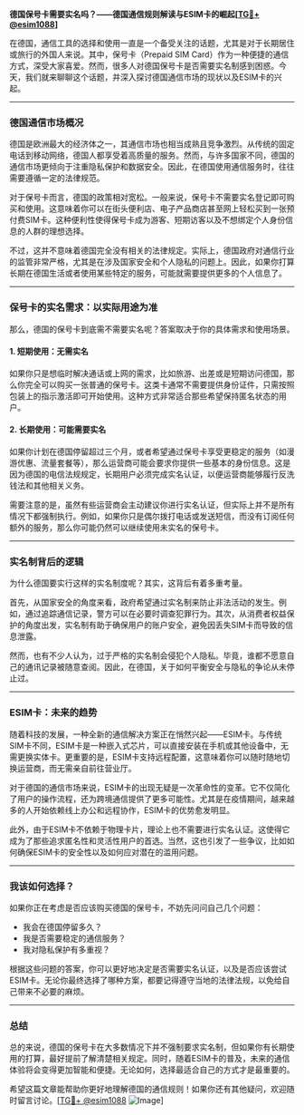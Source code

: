 **德国保号卡需要实名吗？——德国通信规则解读与ESIM卡的崛起[[TG💪+ @esim1088](https://t.me/s/esim1088)]**

在德国，通信工具的选择和使用一直是一个备受关注的话题，尤其是对于长期居住或旅行的外国人来说。其中，保号卡（Prepaid SIM Card）作为一种便捷的通信方式，深受大家喜爱。然而，很多人对德国保号卡是否需要实名制感到困惑。今天，我们就来聊聊这个话题，并深入探讨德国通信市场的现状以及ESIM卡的兴起。

---

### 德国通信市场概况

德国是欧洲最大的经济体之一，其通信市场也相当成熟且竞争激烈。从传统的固定电话到移动网络，德国人都享受着高质量的服务。然而，与许多国家不同，德国的通信市场更倾向于注重隐私保护和数据安全。因此，在德国使用通信服务时，往往需要遵循一定的法律规范。

对于保号卡而言，德国的政策相对宽松。一般来说，保号卡不需要实名登记即可购买和使用。这意味着你可以在街头便利店、电子产品商店甚至网上轻松买到一张预付费SIM卡。这种便利性使得保号卡成为游客、短期访客以及不想绑定个人身份信息的人群的理想选择。

不过，这并不意味着德国完全没有相关的法律规定。实际上，德国政府对通信行业的监管非常严格，尤其是在涉及国家安全和个人隐私的问题上。因此，如果你打算长期在德国生活或者使用某些特定的服务，可能就需要提供更多的个人信息了。

---

### 保号卡的实名需求：以实际用途为准

那么，德国的保号卡到底需不需要实名呢？答案取决于你的具体需求和使用场景。

#### 1. 短期使用：无需实名
如果你只是想临时解决通话或上网的需求，比如旅游、出差或是短期访问德国，那么你完全可以购买一张普通的保号卡。这类卡通常不需要提供身份证件，只需按照包装上的指示激活即可开始使用。这种方式非常适合那些希望保持匿名状态的用户。

#### 2. 长期使用：可能需要实名
如果你计划在德国停留超过三个月，或者希望通过保号卡享受更稳定的服务（如漫游优惠、流量套餐等），那么运营商可能会要求你提供一些基本的身份信息。这是因为德国的电信法规规定，长期用户必须完成实名认证，以便运营商能够履行反洗钱法和其他相关义务。

需要注意的是，虽然有些运营商会主动建议你进行实名认证，但实际上并不是所有情况下都强制执行。例如，如果你只是偶尔拨打电话或发送短信，而没有订阅任何额外的服务，那么你可能仍然可以继续使用未实名的保号卡。

---

### 实名制背后的逻辑

为什么德国要实行这样的实名制度呢？其实，这背后有着多重考量。

首先，从国家安全的角度来看，政府希望通过实名制来防止非法活动的发生。例如，通过追踪通信记录，警方可以在必要时调查犯罪行为。其次，从消费者权益保护的角度出发，实名制有助于确保用户的账户安全，避免因丢失SIM卡而导致的信息泄露。

然而，也有不少人认为，过于严格的实名制会侵犯个人隐私。毕竟，谁都不愿意自己的通讯记录被随意查阅。因此，在德国，关于如何平衡安全与隐私的争论从未停止过。

---

### ESIM卡：未来的趋势

随着科技的发展，一种全新的通信解决方案正在悄然兴起——ESIM卡。与传统SIM卡不同，ESIM卡是一种嵌入式芯片，可以直接安装在手机或其他设备中，无需更换实体卡。更重要的是，ESIM卡支持远程配置，这意味着你可以随时随地切换运营商，而无需亲自前往营业厅。

对于德国的通信市场来说，ESIM卡的出现无疑是一次革命性的变革。它不仅简化了用户的操作流程，还为跨境通信提供了更多可能性。尤其是在疫情期间，越来越多的人开始依赖线上办公和远程协作，ESIM卡的优势愈发明显。

此外，由于ESIM卡不依赖于物理卡片，理论上也不需要进行实名认证。这使得它成为了那些追求匿名性和灵活性用户的首选。当然，这也引发了一些争议，比如如何确保ESIM卡的安全性以及如何应对潜在的滥用问题。

---

### 我该如何选择？

如果你正在考虑是否应该购买德国的保号卡，不妨先问问自己几个问题：

- 我会在德国停留多久？
- 我是否需要稳定的通信服务？
- 我对隐私保护有多重视？

根据这些问题的答案，你可以更好地决定是否需要实名认证，以及是否应该尝试ESIM卡。无论你最终选择了哪种方案，都要记得遵守当地的法律法规，以免给自己带来不必要的麻烦。

---

### 总结

总的来说，德国的保号卡在大多数情况下并不强制要求实名制，但如果你有长期使用的打算，最好提前了解清楚相关规定。同时，随着ESIM卡的普及，未来的通信体验将会变得更加智能和便捷。无论如何，选择最适合自己的方式才是最重要的。

希望这篇文章能帮助你更好地理解德国的通信规则！如果你还有其他疑问，欢迎随时留言讨论。[[TG💪+ @esim1088](https://t.me/s/esim1088) ![Image](https://i.postimg.cc/4NQfJmqS/Snipaste-2025-05-13-00-14-12.png)]